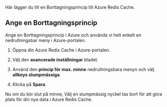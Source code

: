 Här lägger du till en Borttagningsprincip till Azure Redis Cache.

## <a name="set-an-eviction-policy"></a>Ange en Borttagningsprincip

Ange en Borttagningsprincip i Azure och använda vi helt enkelt en nedrullningsbar meny i Azure-portalen.

1. Öppna din Azure Redis Cache i Azure-portalen.

1. Välj den **avancerade inställningar** bladet.

1. Använd den **princip för max. minne** nedrullningsbara menyn och välj **allkeys slumpmässiga**.

1. Klicka på **Spara**. 

Nu om du kör slut på minne, Välj en slumpmässig nyckel tas bort för att göra plats för din nya data i Azure Redis Cache.
